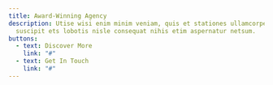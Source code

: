 ```yaml
---
title: Award-Winning Agency
description: Utise wisi enim minim veniam, quis et stationes ullamcorper nets
  suscipit ets lobotis nisle consequat nihis etim aspernatur netsum.
buttons:
  - text: Discover More
    link: "#"
  - text: Get In Touch
    link: "#"
---
```

